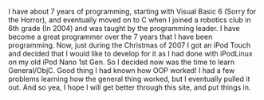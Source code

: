 


I have about 7 years of programming, starting with Visual Basic 6 (Sorry for the Horror), and eventually moved on to C when I joined a robotics club in 6th grade (In 2004) and was taught by the programming leader. I have become a great programmer over the 7 years that I have been programming. Now, just during the Christmas of 2007 I got an iPod Touch and decided that I would like to develop for it as I had done with iPodLinux on my old iPod Nano 1st Gen. So I decided now was the time to learn General/ObjC. Good thing I had known how OOP worked! I had a few problems learning how the general thing worked, but I eventually pulled it out. And so yea, I hope I will get better through this site, and put things in.